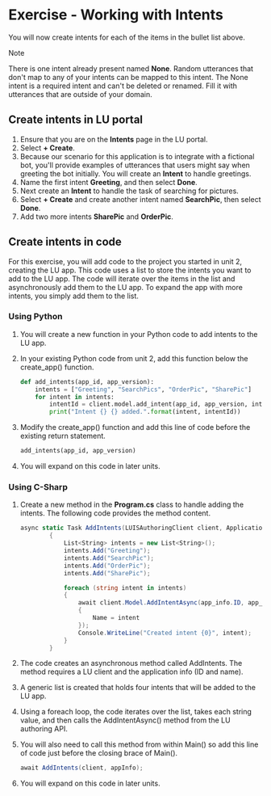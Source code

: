 # Exercise - Working with Intents

You will now create intents for each of the items in the bullet list above.

> [!NOTE]
> There is one intent already present named **None**. Random utterances that don't map to any of your intents can be mapped to this intent. The None intent is a required intent and can't be deleted or renamed. Fill it with utterances that are outside of your domain.

## Create intents in LU portal

1. Ensure that you are on the **Intents** page in the LU portal.
1. Select **+ Create**.
1. Because our scenario for this application is to integrate with a fictional bot, you'll provide examples of utterances that users might say when greeting the bot initially.  You will create an **Intent** to handle greetings.
1. Name the first intent **Greeting**, and then select **Done**.
1. Next create an **Intent** to handle the task of searching for pictures.
1. Select **+ Create** and create another intent named **SearchPic**, then select **Done**.
1. Add two more intents **SharePic** and **OrderPic**.

## Create intents in code

For this exercise, you will add code to the project you started in unit 2, creating the LU app.  This code uses a list to store the intents you want to add to the LU app.  The code will iterate over the items in the list and asynchronously add them to the LU app.  To expand the app with more intents, you simply add them to the list.

### Using Python

1. You will create a new function in your Python code to add intents to the LU app.
1. In your existing Python code from unit 2, add this function below the create_app() function.

   ```python
   def add_intents(app_id, app_version):
       intents = ["Greeting", "SearchPics", "OrderPic", "SharePic"]
       for intent in intents:
           intentId = client.model.add_intent(app_id, app_version, intent)
           print("Intent {} {} added.".format(intent, intentId))
   ```

1. Modify the create_app() function and add this line of code before the existing return statement.

   ```python
   add_intents(app_id, app_version)
   ```

1. You will expand on this code in later units.

### Using C-Sharp

1. Create a new method in the **Program.cs** class to handle adding the intents.  The following code provides the method content.

   ```csharp
   async static Task AddIntents(LUISAuthoringClient client, ApplicationInfo app_info)
           {
               List<String> intents = new List<String>();
               intents.Add("Greeting");
               intents.Add("SearchPic");
               intents.Add("OrderPic");
               intents.Add("SharePic");
   
               foreach (string intent in intents)
               {
                   await client.Model.AddIntentAsync(app_info.ID, app_info.Version, new ModelCreateObject()
                   {
                       Name = intent
                   });
                   Console.WriteLine("Created intent {0}", intent);
               }
           }
   ```   

1. The code creates an asynchronous method called AddIntents.  The method requires a LU client and the application info (ID and name).
1. A generic list is created that holds four intents that will be added to the LU app.
1. Using a foreach loop, the code iterates over the list, takes each string value, and then calls the AddIntentAsync() method from the LU authoring API.
1. You will also need to call this method from within Main() so add this line of code just before the closing brace of Main().

   ```csharp
   await AddIntents(client, appInfo);
   ```

1. You will expand on this code in later units.
